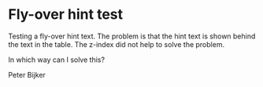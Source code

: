 Fly-over hint test 
==================

Testing a fly-over hint text.
The problem is that the hint text is shown behind the text
in the table. The z-index did not help to solve the problem.

In which way can I solve this?

Peter Bijker
